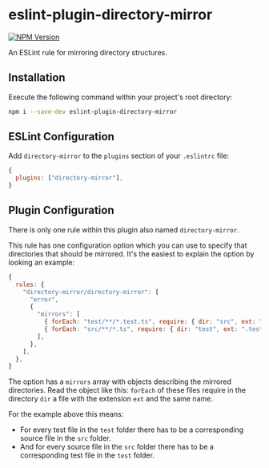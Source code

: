# eslint-plugin-directory-mirror

[![NPM Version](https://badge.fury.io/js/eslint-plugin-directory-mirror.svg)](https://badge.fury.io/js/eslint-plugin-directory-mirror)

An ESLint rule for mirroring directory structures.

## Installation

Execute the following command within your project's root directory:

```sh
npm i --save-dev eslint-plugin-directory-mirror
```

## ESLint Configuration

Add `directory-mirror` to the `plugins` section of your `.eslintrc` file:

```js
{
  plugins: ["directory-mirror"],
}
```

## Plugin Configuration

There is only one rule within this plugin also named `directory-mirror`.

This rule has one configuration option which you can use to specify that directories that should be mirrored.
It's the easiest to explain the option by looking an example:

```js
{
  rules: {
    "directory-mirror/directory-mirror": [
      "error",
      {
        "mirrors": [
          { forEach: "test/**/*.test.ts", require: { dir: "src", ext: ".ts" } },
          { forEach: "src/**/*.ts", require: { dir: "test", ext: ".test.ts" } },
        ],
      },
    ],
  },
}
```

The option has a `mirrors` array with objects describing the mirrored directories.
Read the object like this: `forEach` of these files require in the directory `dir` a file with the extension `ext`
and the same name.

For the example above this means:

-   For every test file in the `test` folder there has to be a corresponding source file in the `src` folder.
-   And for every source file in the `src` folder there has to be a corresponding test file in the `test` folder.
